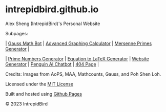 # intrepidbird.github.io

Alex Sheng (IntrepidBird)'s Personal Website

Subpages:

| [Gauss Math Bot](https://intrepidbird.github.io/gauss/) | [Advanced Graphing Calculator](https://intrepidbird.github.io/graphing-calculator) | [Mersenne Primes Generator](https://intrepidbird.github.io/mersenne-primes) |

| [Prime Numbers Generator](https://intrepidbird.github.io/primes/) | [Equation to LaTeX Generator](https://intrepidbird.github.io/latex-math) | [Website Generator](https://intrepidbird.github.io/website-generator/) | [Penguin AI Chatbot](https://intrepidbird.github.io/penguin/) | [404 Page](https://intrepidbird.github.io/404/) |

Credits: Images from AoPS, MAA, Mathcounts, Gauss, and Poh Shen Loh.

Licensed under the [MIT License](https://opensource.org/license/mit/)

Built and hosted using [Github Pages](https://pages.github.com/)

© 2023 IntrepidBird
